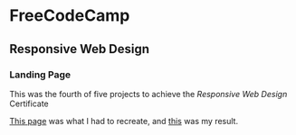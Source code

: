 # FreeCodeCamp
## Responsive Web Design
### Landing Page

This was the fourth of five projects to achieve the *Responsive Web Design* Certificate 

[This page](https://technical-documentation-page.freecodecamp.rocks) was what I had to recreate, and [this](https://stefankarlsson1230.github.io/FreeCodeCamp-Responsive-Web-Design-Technical-Documentation/) was my result.